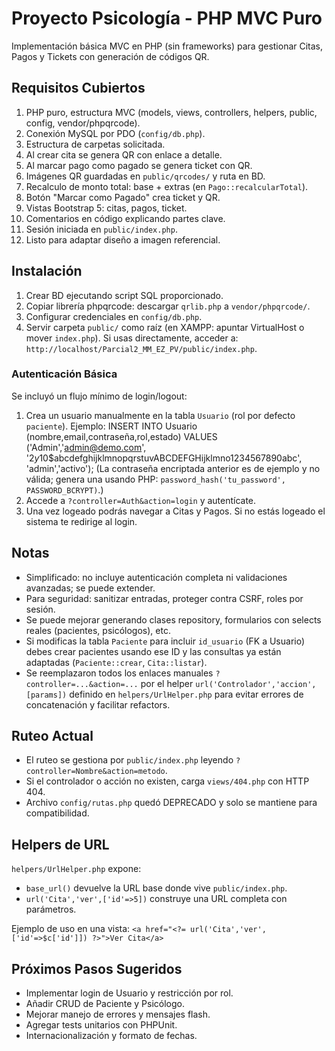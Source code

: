 # Proyecto Psicología - PHP MVC Puro

Implementación básica MVC en PHP (sin frameworks) para gestionar Citas, Pagos y Tickets con generación de códigos QR.

## Requisitos Cubiertos
1. PHP puro, estructura MVC (models, views, controllers, helpers, public, config, vendor/phpqrcode).
2. Conexión MySQL por PDO (`config/db.php`).
3. Estructura de carpetas solicitada.
4. Al crear cita se genera QR con enlace a detalle.
5. Al marcar pago como pagado se genera ticket con QR.
6. Imágenes QR guardadas en `public/qrcodes/` y ruta en BD.
7. Recalculo de monto total: base + extras (en `Pago::recalcularTotal`).
8. Botón "Marcar como Pagado" crea ticket y QR.
9. Vistas Bootstrap 5: citas, pagos, ticket.
10. Comentarios en código explicando partes clave.
11. Sesión iniciada en `public/index.php`.
12. Listo para adaptar diseño a imagen referencial.

## Instalación
1. Crear BD ejecutando script SQL proporcionado.
2. Copiar librería phpqrcode: descargar `qrlib.php` a `vendor/phpqrcode/`.
3. Configurar credenciales en `config/db.php`.
4. Servir carpeta `public/` como raíz (en XAMPP: apuntar VirtualHost o mover `index.php`). Si usas directamente, acceder a: `http://localhost/Parcial2_MM_EZ_PV/public/index.php`.

### Autenticación Básica
Se incluyó un flujo mínimo de login/logout:
1. Crea un usuario manualmente en la tabla `Usuario` (rol por defecto `paciente`). Ejemplo:
	INSERT INTO Usuario (nombre,email,contraseña,rol,estado) VALUES ('Admin','admin@demo.com', '$2y$10$abcdefghijklmnopqrstuvABCDEFGHijklmno1234567890abc', 'admin','activo');
	(La contraseña encriptada anterior es de ejemplo y no válida; genera una usando PHP: `password_hash('tu_password', PASSWORD_BCRYPT)`.)
2. Accede a `?controller=Auth&action=login` y autentícate.
3. Una vez logeado podrás navegar a Citas y Pagos. Si no estás logeado el sistema te redirige al login.

## Notas
- Simplificado: no incluye autenticación completa ni validaciones avanzadas; se puede extender.
- Para seguridad: sanitizar entradas, proteger contra CSRF, roles por sesión.
- Se puede mejorar generando clases repository, formularios con selects reales (pacientes, psicólogos), etc.
- Si modificas la tabla `Paciente` para incluir `id_usuario` (FK a Usuario) debes crear pacientes usando ese ID y las consultas ya están adaptadas (`Paciente::crear`, `Cita::listar`).
- Se reemplazaron todos los enlaces manuales `?controller=...&action=...` por el helper `url('Controlador','accion',[params])` definido en `helpers/UrlHelper.php` para evitar errores de concatenación y facilitar refactors.

## Ruteo Actual
- El ruteo se gestiona por `public/index.php` leyendo `?controller=Nombre&action=metodo`.
- Si el controlador o acción no existen, carga `views/404.php` con HTTP 404.
- Archivo `config/rutas.php` quedó DEPRECADO y solo se mantiene para compatibilidad.

## Helpers de URL
`helpers/UrlHelper.php` expone:
- `base_url()` devuelve la URL base donde vive `public/index.php`.
- `url('Cita','ver',['id'=>5])` construye una URL completa con parámetros.

Ejemplo de uso en una vista:
`<a href="<?= url('Cita','ver',['id'=>$c['id']]) ?>">Ver Cita</a>`

## Próximos Pasos Sugeridos
- Implementar login de Usuario y restricción por rol.
- Añadir CRUD de Paciente y Psicólogo.
- Mejorar manejo de errores y mensajes flash.
- Agregar tests unitarios con PHPUnit.
- Internacionalización y formato de fechas.
